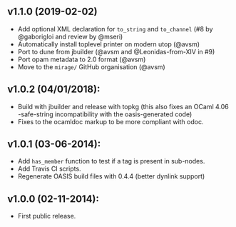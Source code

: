 ## v1.1.0 (2019-02-02)
* Add optional XML declaration for `to_string` and `to_channel`
  (#8 by @gaborigloi and review by @mseri)
* Automatically install toplevel printer on modern utop (@avsm)
* Port to dune from jbuilder (@avsm and @Leonidas-from-XIV in #9)
* Port opam metadata to 2.0 format (@avsm)
* Move to the `mirage/` GitHub organisation (@avsm)

## v1.0.2 (04/01/2018):

* Build with jbuilder and release with topkg
  (this also fixes an OCaml 4.06 -safe-string incompatibility with
   the oasis-generated code)
* Fixes to the ocamldoc markup to be more compliant with odoc.

## v1.0.1 (03-06-2014):

* Add `has_member` function to test if a tag is present in sub-nodes.
* Add Travis CI scripts.
* Regenerate OASIS build files with 0.4.4 (better dynlink support)

## v1.0.0 (02-11-2014):

* First public release.
